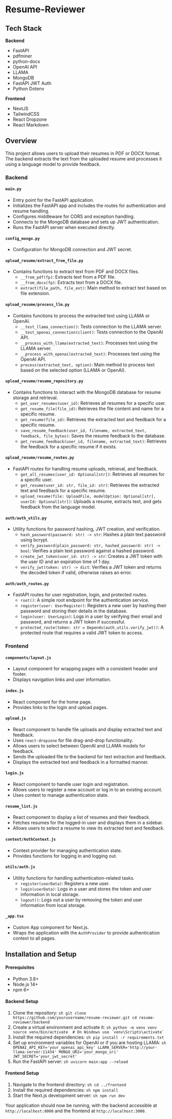 # Resume-Reviewer

## Tech Stack

**Backend**
- FastAPI
- pdfminer
- python-docx
- OpenAI API
- LLAMA
- MongoDB
- FastAPI JWT Auth
- Python Dotenv

**Frontend**
- NextJS
- TailwindCSS
- React Dropzone
- React Markdown

## Overview

This project allows users to upload their resumes in PDF or DOCX format. The backend extracts the text from the uploaded resume and processes it using a language model to provide feedback.

### Backend

#### `main.py`
- Entry point for the FastAPI application.
- Initializes the FastAPI app and includes the routes for authentication and resume handling.
- Configures middleware for CORS and exception handling.
- Connects to the MongoDB database and sets up JWT authentication.
- Runs the FastAPI server when executed directly.

#### `config_mongo.py`
- Configuration for MongoDB connection and JWT secret.

#### `upload_resume/extract_from_file.py`
- Contains functions to extract text from PDF and DOCX files.
    - `__from_pdf(fp)`: Extracts text from a PDF file.
    - `__from_docx(fp)`: Extracts text from a DOCX file.
    - `extract(file_path, file_ext)`: Main method to extract text based on file extension.

#### `upload_resume/process_llm.py`
- Contains functions to process the extracted text using LLAMA or OpenAI.
    - `__test_llama_connection()`: Tests connection to the LLAMA server.
    - `__test_openai_connection(client)`: Tests connection to the OpenAI API.
    - `__process_with_llama(extracted_text)`: Processes text using the LLAMA server.
    - `__process_with_openai(extracted_text)`: Processes text using the OpenAI API.
    - `process(extracted_text, option)`: Main method to process text based on the selected option (LLAMA or OpenAI).

#### `upload_resume/resume_repository.py`
- Contains functions to interact with the MongoDB database for resume storage and retrieval.
    - `get_user_resumes(user_id)`: Retrieves all resumes for a specific user.
    - `get_resume_file(file_id)`: Retrieves the file content and name for a specific resume.
    - `get_resume(file_id)`: Retrieves the extracted text and feedback for a specific resume.
    - `save_resume_feedback(user_id, filename, extracted_text, feedback, file_bytes)`: Saves the resume feedback to the database.
    - `get_resume_feedback(user_id, filename, extracted_text)`: Retrieves the feedback for a specific resume if it exists.

#### `upload_resume/resume_routes.py`
- FastAPI routes for handling resume uploads, retrieval, and feedback.
    - `get_all_resumes(user_id: Optional[str])`: Retrieves all resumes for a specific user.
    - `get_resume(user_id: str, file_id: str)`: Retrieves the extracted text and feedback for a specific resume.
    - `upload_resume(file: UploadFile, modelOption: Optional[str], userId: Optional[str])`: Uploads a resume, extracts text, and gets feedback from the language model.

#### `auth/auth_utils.py`
- Utility functions for password hashing, JWT creation, and verification.
    - `hash_password(password: str) -> str`: Hashes a plain text password using bcrypt.
    - `verify_password(plain_password: str, hashed_password: str) -> bool`: Verifies a plain text password against a hashed password.
    - `create_jwt_token(user_id: str) -> str`: Creates a JWT token with the user ID and an expiration time of 1 day.
    - `verify_jwt(token: str) -> dict`: Verifies a JWT token and returns the decoded token if valid, otherwise raises an error.

#### `auth/auth_routes.py`
- FastAPI routes for user registration, login, and protected routes.
    - `root()`: A simple root endpoint for the authentication service.
    - `register(user: UserRegister)`: Registers a new user by hashing their password and storing their details in the database.
    - `login(user: UserLogin)`: Logs in a user by verifying their email and password, and returns a JWT token if successful.
    - `protected_route(token: str = Depends(auth_utils.verify_jwt))`: A protected route that requires a valid JWT token to access.

### Frontend

#### `components/layout.js`
- Layout component for wrapping pages with a consistent header and footer.
- Displays navigation links and user information.

#### `index.js`
- React component for the home page.
- Provides links to the login and upload pages.

#### `upload.js`
- React component to handle file uploads and display extracted text and feedback.
- Uses `react-dropzone` for file drag-and-drop functionality.
- Allows users to select between OpenAI and LLAMA models for feedback.
- Sends the uploaded file to the backend for text extraction and feedback.
- Displays the extracted text and feedback in a formatted manner.

#### `login.js`
- React component to handle user login and registration.
- Allows users to register a new account or log in to an existing account.
- Uses context to manage authentication state.

#### `resume_list.js`
- React component to display a list of resumes and their feedback.
- Fetches resumes for the logged-in user and displays them in a sidebar.
- Allows users to select a resume to view its extracted text and feedback.

#### `context/AuthContext.js`
- Context provider for managing authentication state.
- Provides functions for logging in and logging out.

#### `utils/auth.js`
- Utility functions for handling authentication-related tasks.
    - `register(userData)`: Registers a new user.
    - `login(userData)`: Logs in a user and stores the token and user information in local storage.
    - `logout()`: Logs out a user by removing the token and user information from local storage.

#### `_app.tsx`
- Custom App component for Next.js.
- Wraps the application with the `AuthProvider` to provide authentication context to all pages.

## Installation and Setup

#### Prerequisites
- Python 3.8+
- Node.js 14+
- npm 6+

#### Backend Setup
1. Clone the repository:
        ```sh
        git clone https://github.com/yourusername/resume-reviewer.git
        cd resume-reviewer/backend
        ```
2. Create a virtual environment and activate it:
        ```sh
        python -m venv venv
        source venv/bin/activate  # On Windows use `venv\Scripts\activate`
        ```
3. Install the required dependencies:
        ```sh
        pip install -r requirements.txt
        ```
4. Set up environment variables for OpenAI or if you are hosting LLAMA:
        ```sh
        OPENAI_API_KEY='your_openai_api_key'
        LLAMA_SERVER='http://your-llama-server:11434'
        MONGO_URI='your_mongo_uri'
        JWT_SECRET='your_jwt_secret'
        ```
5. Run the FastAPI server:
        ```sh
        uvicorn main:app --reload
        ```

#### Frontend Setup
1. Navigate to the frontend directory:
        ```sh
        cd ../frontend
        ```
2. Install the required dependencies:
        ```sh
        npm install
        ```
3. Start the Next.js development server:
        ```sh
        npm run dev
        ```

Your application should now be running, with the backend accessible at `http://localhost:8000` and the frontend at `http://localhost:3000`.